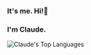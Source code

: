 ### It's me. Hi!👋
### I'm Claude.

<!--
**jannclaude/jannclaude** is a ✨ _special_ ✨ repository because its `README.md` (this file) appears on your GitHub profile.

Here are some ideas to get you started:

- 🔭 I’m currently working on ...
- 🌱 I’m currently learning ...
- 👯 I’m looking to collaborate on ...
- 🤔 I’m looking for help with ...
- 💬 Ask me about ...
- 📫 How to reach me: ...
- 😄 Pronouns: ...
- ⚡ Fun fact: ...
-->

![Claude's Top Languages](https://github-readme-stats.vercel.app/api/top-langs/?username=jannclaude&show_icons=true&title_color=6da29e&icon_color=f6c32c&text_color=f2f2f2&bg_color=292929&count_private=true&layout=compact)
